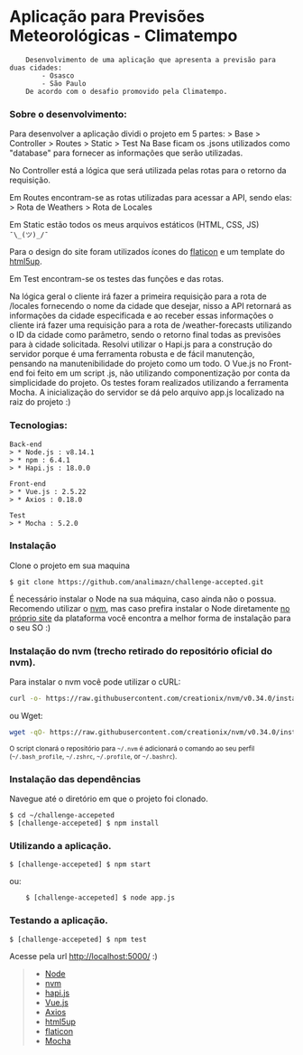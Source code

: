 # Aplicação para Previsões Meteorológicas - Climatempo 
```
    Desenvolvimento de uma aplicação que apresenta a previsão para duas cidades:
    	- Osasco
    	- São Paulo
    De acordo com o desafio promovido pela Climatempo.
```
### Sobre o desenvolvimento:
Para desenvolver a aplicação dividi o projeto em 5 partes:
	> Base
	> Controller
	> Routes
	> Static
	> Test
Na Base ficam os .jsons utilizados como "database" para fornecer as informações que serão utilizadas.

No Controller está a lógica que será utilizada pelas rotas para o retorno da requisição.

Em Routes encontram-se as rotas utilizadas para acessar a API, sendo elas:
	> Rota de Weathers
	> Rota de Locales

Em Static estão todos os meus arquivos estáticos (HTML, CSS, JS)  `¯\_(ツ)_/¯`

Para o design do site foram utilizados ícones do [flaticon](https://www.flaticon.com/home) e um template do [html5up](https://html5up.net/).

Em Test encontram-se os testes das funções e das rotas.

Na lógica geral o cliente irá fazer a primeira requisição para a rota de /locales fornecendo o nome da cidade que desejar, nisso a API retornará as informações da cidade especificada e ao receber essas informações o cliente irá fazer uma requisição para a rota de /weather-forecasts utilizando o ID da cidade como parâmetro, sendo o retorno final todas as previsões para à cidade solicitada.
Resolvi utilizar o Hapi.js para a construção do servidor porque é uma ferramenta robusta e de fácil manutenção, pensando na manutenibilidade do projeto como um todo.
O Vue.js no Front-end foi feito em um script .js, não utilizando componentização por conta da simplicidade do projeto.
Os testes foram realizados utilizando a ferramenta Mocha.
A inicialização do servidor se dá pelo arquivo app.js localizado na raiz do projeto :)


### Tecnologias:
	Back-end
	> * Node.js : v8.14.1
	> * npm : 6.4.1
	> * Hapi.js : 18.0.0
	
	Front-end
	> * Vue.js : 2.5.22
	> * Axios : 0.18.0
	
	Test
	> * Mocha : 5.2.0


### Instalação

Clone o projeto em sua maquina

    $ git clone https://github.com/analimazn/challenge-accepted.git

 É necessário instalar o Node na sua máquina, caso ainda não o possua. Recomendo utilizar o [nvm](https://github.com/creationix/nvm), mas caso prefira instalar o Node diretamente [no próprio site](https://nodejs.org/en/)  da plataforma você encontra a melhor forma de instalação para o seu SO :)

### Instalação do nvm (trecho retirado do repositório oficial do nvm).

Para instalar o nvm você pode utilizar o cURL:

```sh
curl -o- https://raw.githubusercontent.com/creationix/nvm/v0.34.0/install.sh | bash
```

ou Wget:

```sh
wget -qO- https://raw.githubusercontent.com/creationix/nvm/v0.34.0/install.sh | bash
```

<sub>O script clonará o repositório para `~/.nvm` é adicionará o comando ao seu perfil (`~/.bash_profile`, `~/.zshrc`, `~/.profile`, or `~/.bashrc`).</sub>

### Instalação das dependências
Navegue até o diretório em que o projeto foi clonado.

    $ cd ~/challenge-accepeted
    $ [challenge-accepeted] $ npm install

### Utilizando a aplicação.
    $ [challenge-accepeted] $ npm start

ou:

```
    $ [challenge-accepeted] $ node app.js
```
### Testando a aplicação.
    $ [challenge-accepeted] $ npm test

Acesse pela url [http://localhost:5000/](http://localhost:5000/) :)

> * [Node](https://nodejs.org/en/)
> * [nvm](https://github.com/creationix/nvm)
> * [hapi.js](https://hapijs.com/)
> * [Vue.js](https://vuejs.org/)
> * [Axios](https://github.com/axios/axios)
> * [html5up](https://html5up.net/)
> * [flaticon](https://www.flaticon.com/home)
> * [Mocha](https://mochajs.org/)
